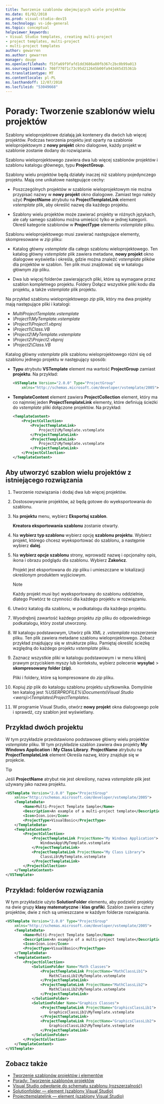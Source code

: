 ```yaml
---
title: Tworzenie szablonów obejmujących wiele projektów
ms.date: 01/02/2018
ms.prod: visual-studio-dev15
ms.technology: vs-ide-general
ms.topic: conceptual
helpviewer_keywords:
- Visual Studio templates, creating multi-project
- project templates, multi-project
- multi-project templates
author: gewarren
ms.author: gewarren
manager: douge
ms.openlocfilehash: f53fa69f9fafd1dd3686a80fb367c2bc0b99a013
ms.sourcegitcommit: 708f77071c73c95d212645b00fa943d45d35361b
ms.translationtype: MT
ms.contentlocale: pl-PL
ms.lasthandoff: 12/07/2018
ms.locfileid: "53049668"
---
```

# <a name="how-to-create-multi-project-templates"></a>Porady: Tworzenie szablonów wielu projektów

Szablony wieloprojektowe działają jak kontenery dla dwóch lub więcej projektów. Podczas tworzenia projektu jest oparty na szablonie wieloprojektowym z **nowy projekt** okno dialogowe, każdy projekt w szablonie zostanie dodany do rozwiązania.

Szablonu wieloprojektowego zawiera dwa lub więcej szablonów projektów i szablonu katalogu głównego, typu **ProjectGroup**.

Szablony wielu projektów będą działały inaczej niż szablony pojedynczego projektu. Mają one unikatowe następujące cechy:

- Poszczególnych projektów w szablonie wieloprojektowym nie można przypisać nazwy w **nowy projekt** okno dialogowe. Zamiast tego należy użyć **ProjectName** atrybutu na **ProjectTemplateLink** element *vstemplate* plik, aby określić nazwę dla każdego projektu.

- Szablony wielu projektów może zawierać projekty w różnych językach, ale cały samego szablonu można umieścić tylko w jednej kategorii. Określ kategorie szablonów w **ProjectType** elementu *vstemplate* pliku.

Szablonu wieloprojektowego musi zawierać następujące elementy, skompresowane w *zip* pliku:

- Katalog główny *vstemplate* dla całego szablonu wieloprojektowego. Ten katalog główny *vstemplate* plik zawiera metadane, **nowy projekt** okno dialogowe wyświetla i określa, gdzie można znaleźć *vstemplate* plików dla projektów w szablon. Ten plik musi znajdować się w katalogu głównym *zip* pliku.

- Dwa lub więcej folderów zawierających pliki, które są wymagane przez szablon kompletnego projektu. Foldery Dołącz wszystkie pliki kodu dla projektu, a także *vstemplate* plik projektu.

Na przykład szablonu wieloprojektowego *zip* plik, który ma dwa projekty mają następujące pliki i katalogi:

- *MultiProjectTemplate.vstemplate*
- *\Project1\MyTemplate.vstemplate*
- *\Project1\Project1.vbproj*
- *\Project1\Class.VB*
- *\Project2\MyTemplate.vstemplate*
- *\Project2\Project2.vbproj*
- *\Project2\Class.VB*

Katalog główny *vstemplate* plik szablonu wieloprojektowego różni się od szablonu jednego projektu w następujący sposób:

- **Typu** atrybutu **VSTemplate** element ma wartość **ProjectGroup** zamiast **projektu**. Na przykład:

    ```xml
    <VSTemplate Version="2.0.0" Type="ProjectGroup"
        xmlns="http://schemas.microsoft.com/developer/vstemplate/2005">
    ```

- **TemplateContent** element zawiera **ProjectCollection** element, który ma co najmniej jeden **ProjectTemplateLink** elementy, które definiują ścieżki do *vstemplate* pliki dołączone projektów. Na przykład:

    ```xml
    <TemplateContent>
        <ProjectCollection>
            <ProjectTemplateLink>
                Project1\MyTemplate.vstemplate
            </ProjectTemplateLink>
            <ProjectTemplateLink>
                Project2\MyTemplate.vstemplate
            </ProjectTemplateLink>
        </ProjectCollection>
    </TemplateContent>
    ```

## <a name="to-create-a-multi-project-template-from-an-existing-solution"></a>Aby utworzyć szablon wielu projektów z istniejącego rozwiązania

1. Tworzenie rozwiązania i dodaj dwa lub więcej projektów.

1. Dostosowywanie projektów, aż będą gotowe do wyeksportowania do szablonu.

1. Na **projektu** menu, wybierz **Eksportuj szablon**.

   **Kreatora eksportowania szablonu** zostanie otwarty.

1. Na **wybierz typ szablonu** wybierz opcję **szablonu projektu**. Wybierz projekt, którego chcesz wyeksportować do szablonu, a następnie wybierz **dalej**.

1. Na **wybierz opcje szablonu** strony, wprowadź nazwę i opcjonalny opis, ikona i obrazu podglądu dla szablonu. Wybierz **Zakończ**.

   Projekt jest eksportowana do *zip* pliku i umieszczane w lokalizacji określonym produktem wyjściowym.

   > [!NOTE]
   > Każdy projekt musi być wyeksportowany do szablonu oddzielnie, dlatego Powtórz te czynności dla każdego projektu w rozwiązaniu.

1. Utwórz katalog dla szablonu, w podkatalogu dla każdego projektu.

1. Wyodrębnij zawartość każdego projektu *zip* pliku do odpowiedniego podkatalogu, który został utworzony.

1. W katalogu podstawowym, Utwórz plik XML z *.vstemplate* rozszerzenie pliku. Ten plik zawiera metadane szablonu wieloprojektowego. Zobacz przykład znajdujący się w strukturze pliku. Pamiętaj określić ścieżkę względną do każdego projektu *vstemplate* pliku.

1. Zaznacz wszystkie pliki w katalogu podstawowym i w menu kliknij prawym przyciskiem myszy lub kontekstu, wybierz polecenie **wysyłać** > **skompresowany folder (zip)**.

   Pliki i foldery, które są kompresowane do *zip* pliku.

1. Kopiuj *zip* plik do katalogu szablonu projektu użytkownika. Domyślnie ten katalog jest *%USERPROFILE%\Documents\Visual Studio \<wersji\>\Templates\ProjectTemplates*.

1. W programie Visual Studio, otwórz **nowy projekt** okna dialogowego pole i sprawdź, czy szablon jest wyświetlany.

## <a name="two-project-example"></a>Przykład dwóch projektu

W tym przykładzie przedstawiono podstawowe główny wielu projektów *vstemplate* pliku. W tym przykładzie szablon zawiera dwa projekty **My Windows Application** i **My Class Library**. **ProjectName** atrybutu na **ProjectTemplateLink** element Określa nazwę, który znajduje się w projekcie.

> [!TIP]
> Jeśli **ProjectName** atrybut nie jest określony, nazwa *vstemplate* plik jest używany jako nazwa projektu.

```xml
<VSTemplate Version="2.0.0" Type="ProjectGroup"
    xmlns="http://schemas.microsoft.com/developer/vstemplate/2005">
    <TemplateData>
        <Name>Multi-Project Template Sample</Name>
        <Description>An example of a multi-project template</Description>
        <Icon>Icon.ico</Icon>
        <ProjectType>VisualBasic</ProjectType>
    </TemplateData>
    <TemplateContent>
        <ProjectCollection>
            <ProjectTemplateLink ProjectName="My Windows Application">
                WindowsApp\MyTemplate.vstemplate
            </ProjectTemplateLink>
            <ProjectTemplateLink ProjectName="My Class Library">
                ClassLib\MyTemplate.vstemplate
            </ProjectTemplateLink>
        </ProjectCollection>
    </TemplateContent>
</VSTemplate>
```

## <a name="example-with-solution-folders"></a>Przykład: folderów rozwiązania

W tym przykładzie użyto **SolutionFolder** elementu, aby podzielić projekty na dwie grupy **klasy matematyczne** i **klas grafiki**. Szablon zawiera cztery projektów, dwie z nich są umieszczane w każdym folderze rozwiązania.

```xml
<VSTemplate Version="2.0.0" Type="ProjectGroup"
    xmlns="http://schemas.microsoft.com/developer/vstemplate/2005">
    <TemplateData>
        <Name>Multi-Project Template Sample</Name>
        <Description>An example of a multi-project template</Description>
        <Icon>Icon.ico</Icon>
        <ProjectType>VisualBasic</ProjectType>
    </TemplateData>
    <TemplateContent>
        <ProjectCollection>
            <SolutionFolder Name="Math Classes">
                <ProjectTemplateLink ProjectName="MathClassLib1">
                    MathClassLib1\MyTemplate.vstemplate
                </ProjectTemplateLink>
                <ProjectTemplateLink ProjectName="MathClassLib2">
                    MathClassLib2\MyTemplate.vstemplate
                </ProjectTemplateLink>
            </SolutionFolder>
            <SolutionFolder Name="Graphics Classes">
                <ProjectTemplateLink ProjectName="GraphicsClassLib1">
                    GraphicsClassLib1\MyTemplate.vstemplate
                </ProjectTemplateLink>
                <ProjectTemplateLink ProjectName="GraphicsClassLib2">
                    GraphicsClassLib2\MyTemplate.vstemplate
                </ProjectTemplateLink>
            </SolutionFolder>
        </ProjectCollection>
    </TemplateContent>
</VSTemplate>
```

## <a name="see-also"></a>Zobacz także

- [Tworzenie szablonów projektów i elementów](../ide/creating-project-and-item-templates.md)
- [Porady: Tworzenie szablonów projektów](../ide/how-to-create-project-templates.md)
- [Visual Studio odwołanie do schematu szablonu (rozszerzalność)](../extensibility/visual-studio-template-schema-reference.md)
- [Solutionfolder — element (szablony Visual Studio)](../extensibility/solutionfolder-element-visual-studio-templates.md)
- [Projecttemplatelink — element (szablony Visual Studio)](../extensibility/projecttemplatelink-element-visual-studio-templates.md)